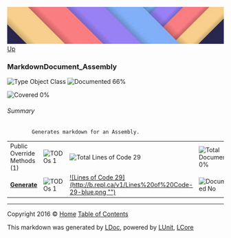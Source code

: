 ![](../Content/LDoc-banner-small.png "")
[Up](../LDoc.md)

### MarkdownDocument_Assembly

![Type Object Class](http://b.repl.ca/v1/Type-Object%20Class-blue.png "") ![Documented 66%](http://b.repl.ca/v1/Documented-66%25-yellowgreen.png "")

![Covered 0%](http://b.repl.ca/v1/Covered-0%25-red.png "")


###### Summary

            Generates markdown for an Assembly.
            

<table style="width: 100%">
<tr><td>Public Override Methods (1)</td>
<td><img src="http://b.repl.ca/v1/TODOs-1-orange.png" alt="TODOs 1" /></td>
<td><img src="http://b.repl.ca/v1/Total%20Lines%20of%20Code-29-blue.png" alt="Total Lines of Code 29" /></td>
<td><img src="http://b.repl.ca/v1/Total%20Documented-0%25-red.png" alt="Total Documented 0%" /></td>
<td><img src="http://b.repl.ca/v1/Total%20Coverage-0%25-red.png" alt="Total Coverage 0%" /></td></tr>
<tr><td><strong><a href="MarkdownDocument_Assembly_Generate.md" alt="">Generate</a></strong></td>
<td><img src="http://b.repl.ca/v1/TODOs-1-yellow.png" alt="TODOs 1" />   </td>
<td><a href="../Markdown/MarkdownDocument_Assembly.cs#L41" alt="">![Lines of Code 29](http://b.repl.ca/v1/Lines%20of%20Code-29-blue.png "")</a></td>
<td><img src="http://b.repl.ca/v1/Documented-No-red.png" alt="Documented No" /></td>
<td><img src="http://b.repl.ca/v1/Covered-No-red.png" alt="Covered No" /></td></tr>
</table>




---

Copyright 2016 &copy; [Home](../../README.md) [Table of Contents](../../TableOfContents.md)

This markdown was generated by [LDoc](https://github.com/CodeSingularity/LDoc), powered by [LUnit](https://github.com/CodeSingularity/LUnit), [LCore](https://github.com/CodeSingularity/LCore)
